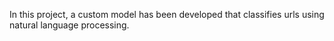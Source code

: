 In this project, a custom model has been developed that classifies urls using natural language processing.

